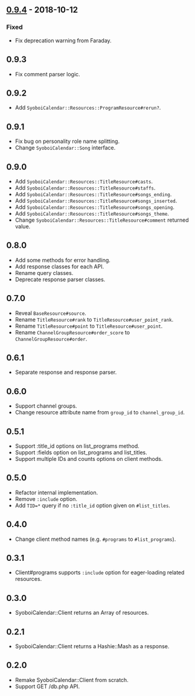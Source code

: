 ## [0.9.4] - 2018-10-12

### Fixed

- Fix deprecation warning from Faraday.

## 0.9.3

- Fix comment parser logic.

## 0.9.2

- Add `SyoboiCalendar::Resources::ProgramResource#rerun?`.

## 0.9.1

- Fix bug on personality role name splitting.
- Change `SyoboiCalendar::Song` interface.

## 0.9.0

- Add `SyoboiCalendar::Resources::TitleResource#casts`.
- Add `SyoboiCalendar::Resources::TitleResource#staffs`.
- Add `SyoboiCalendar::Resources::TitleResource#songs_ending`.
- Add `SyoboiCalendar::Resources::TitleResource#songs_inserted`.
- Add `SyoboiCalendar::Resources::TitleResource#songs_opening`.
- Add `SyoboiCalendar::Resources::TitleResource#songs_theme`.
- Change `SyoboiCalendar::Resources::TitleResource#comment` returned value.

## 0.8.0

- Add some methods for error handling.
- Add response classes for each API.
- Rename query classes.
- Deprecate response parser classes.

## 0.7.0

- Reveal `BaseResource#source`.
- Rename `TitleResource#rank` to `TitleResource#user_point_rank`.
- Rename `TitleResource#point` to `TitleResource#user_point`.
- Rename `ChannelGroupResource#order_score` to `ChannelGroupResource#order`.

## 0.6.1

- Separate response and response parser.

## 0.6.0

- Support channel groups.
- Change resource attribute name from `group_id` to `channel_group_id`.

## 0.5.1

- Support :title_id options on list_programs method.
- Support :fields option on list_programs and list_titles.
- Support multiple IDs and counts options on client methods.

## 0.5.0

- Refactor internal implementation.
- Remove `:include` option.
- Add `TID=*` query if no `:title_id` option given on `#list_titles`.

## 0.4.0

- Change client method names (e.g. `#programs` to `#list_programs`).

## 0.3.1

- Client#programs supports `:include` option for eager-loading related resources.

## 0.3.0

- SyoboiCalendar::Client returns an Array of resources.

## 0.2.1

- SyoboiCalendar::Client returns a Hashie::Mash as a response.

## 0.2.0

- Remake SyoboiCalendar::Client from scratch.
- Support GET /db.php API.

[0.9.4]: https://github.com/r7kamura/syoboi_calendar/compare/v0.9.3...v0.9.4
